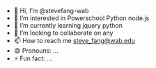 - 👋 Hi, I’m @stevefang-wab
- 👀 I’m interested in Powerschool Python node.js
- 🌱 I’m currently learning jquery python
- 💞️ I’m looking to collaborate on any
- 📫 How to reach me steve_fang@wab.edu
- 😄 Pronouns: ...
- ⚡ Fun fact: ...

<!---
stevefang-wab/stevefang-wab is a ✨ special ✨ repository because its `README.md` (this file) appears on your GitHub profile.
You can click the Preview link to take a look at your changes.
--->

